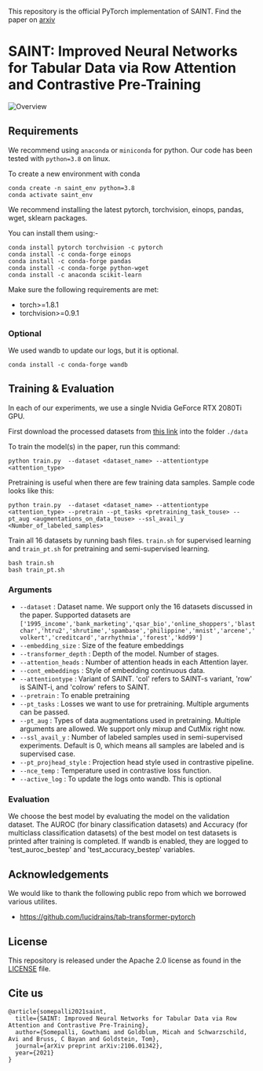 This repository is the official PyTorch implementation of SAINT. Find the paper on [arxiv](https://arxiv.org/abs/2106.01342) 

# SAINT: Improved Neural Networks for Tabular Data via Row Attention and Contrastive Pre-Training


![Overview](pipeline.png)



## Requirements

We recommend using `anaconda` or `miniconda` for python. Our code has been tested with `python=3.8` on linux.

To create a new environment with conda

```
conda create -n saint_env python=3.8
conda activate saint_env
```

We recommend installing the latest pytorch, torchvision, einops, pandas, wget, sklearn packages.

You can install them using:-

```
conda install pytorch torchvision -c pytorch
conda install -c conda-forge einops 
conda install -c conda-forge pandas 
conda install -c conda-forge python-wget 
conda install -c anaconda scikit-learn 
``` 

Make sure the following requirements are met:

* torch>=1.8.1
* torchvision>=0.9.1

### Optional
We used wandb to update our logs, but it is optional.
```
conda install -c conda-forge wandb 
```


## Training & Evaluation

In each of our experiments, we use a single Nvidia GeForce RTX 2080Ti GPU.

First download the processed datasets from [this link](https://drive.google.com/file/d/1mJtWP9mRP0a10d1rT6b3ksYkp4XOpM0r/view?usp=sharing) into the folder `./data`

To train the model(s) in the paper, run this command:

```
python train.py  --dataset <dataset_name> --attentiontype <attention_type> 
```

Pretraining is useful when there are few training data samples. Sample code looks like this:
```
python train.py  --dataset <dataset_name> --attentiontype <attention_type> --pretrain --pt_tasks <pretraining_task_touse> --pt_aug <augmentations_on_data_touse> --ssl_avail_y <Number_of_labeled_samples>
```

Train all 16 datasets by running bash files. `train.sh` for supervised learning and `train_pt.sh` for pretraining and semi-supervised learning.

```
bash train.sh
bash train_pt.sh
```

### Arguments
* `--dataset` : Dataset name. We support only the 16 datasets discussed in the paper. Supported datasets are `['1995_income','bank_marketing','qsar_bio','online_shoppers','blastchar','htru2','shrutime','spambase','philippine','mnist','arcene','volkert','creditcard','arrhythmia','forest','kdd99']`
* `--embedding_size` : Size of the feature embeddings
* `--transformer_depth` : Depth of the model. Number of stages.
* `--attention_heads` : Number of attention heads in each Attention layer.
* `--cont_embeddings` : Style of embedding continuous data.
* `--attentiontype` : Variant of SAINT. 'col' refers to SAINT-s variant, 'row' is SAINT-i, and 'colrow' refers to SAINT.
* `--pretrain` : To enable pretraining
* `--pt_tasks` : Losses we want to use for pretraining. Multiple arguments can be passed.
* `--pt_aug` : Types of data augmentations used in pretraining. Multiple arguments are allowed. We support only mixup and CutMix right now.
* `--ssl_avail_y` : Number of labeled samples used in semi-supervised experiments. Default is 0, which means all samples are labeled and is supervised case.
* `--pt_projhead_style` : Projection head style used in contrastive pipeline.
* `--nce_temp` : Temperature used in contrastive loss function.
* `--active_log` : To update the logs onto wandb. This is optional

### Evaluation

We choose the best model by evaluating the model on the validation dataset. The AUROC (for binary classification datasets) and Accuracy (for multiclass classification datasets) of the best model on test datasets is printed after training is completed. If wandb is enabled, they are logged to 'test_auroc_bestep' and 'test_accuracy_bestep'  variables.


## Acknowledgements

We would like to thank the following public repo from which we borrowed various utilites.
- https://github.com/lucidrains/tab-transformer-pytorch

## License
This repository is released under the Apache 2.0 license as found in the [LICENSE](LICENSE) file.

## Cite us

```
@article{somepalli2021saint,
  title={SAINT: Improved Neural Networks for Tabular Data via Row Attention and Contrastive Pre-Training},
  author={Somepalli, Gowthami and Goldblum, Micah and Schwarzschild, Avi and Bruss, C Bayan and Goldstein, Tom},
  journal={arXiv preprint arXiv:2106.01342},
  year={2021}
}

```

